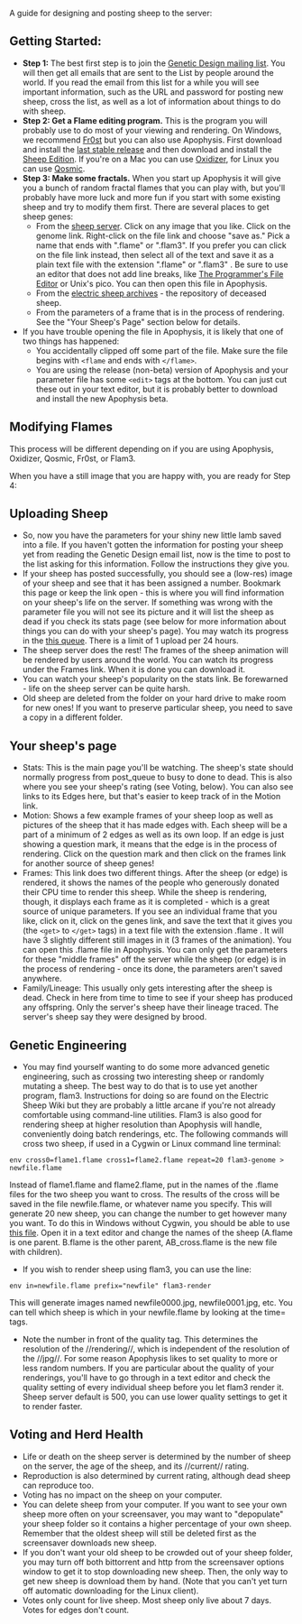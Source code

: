 A guide for designing and posting sheep to the server:

## Getting Started: ##
  * **Step 1:** The best first step is to join the [Genetic Design mailing list](http://lists.electricsheep.org/cgi-bin/mailman/listinfo/genetic-design). You will then get all emails that are sent to the List by people around the world. If you read the email from this list for a while you will see important information, such as the URL and password for posting new sheep, cross the list, as well as a lot of information about things to do with sheep.
  * **Step 2: Get a Flame editing program.** This is the program you will probably use to do most of your viewing and rendering. On Windows, we recommend [Fr0st](http://fr0st.wordpress.com/) but you can also use Apophysis. First download and install the [last stable release](http://www.apophysis.org/downloads.html)  and then download and install the [Sheep Edition](http://electricsheep.org/Apophysis207SE.exe). If you're on a Mac you can use [Oxidizer](http://oxidizer.sourceforge.net/Site/Oxidizer.html), for Linux you can use [Qosmic](http://code.google.com/p/qosmic/).
  * **Step 3: Make some fractals.** When you start up Apophysis it will give you a bunch of random fractal flames that you can play with, but you'll probably have more luck and more fun if you start with some existing sheep and try to modify them first. There are several places to get sheep genes:
    * From the [sheep server](http://v2d7c.sheepserver.net/cgi/status.cgi). Click on any image that you like. Click on the genome link. Right-click on the file link and choose "save as." Pick a name that ends with ".flame" or ".flam3". If you prefer you can click on the file link instead, then select all of the text and save it as a plain text file with the extension ".flame" or ".flam3" . Be sure to use an editor that does not add line breaks, like [The Programmer's File Editor](http://www.lancs.ac.uk/staff/steveb/cpaap/pfe/) or Unix's pico. You can then open this file in Apophysis.
    * From the [electric sheep archives](http://www.electricsheep.org/archive/) - the repository of deceased sheep.
    * From the parameters of a frame that is in the process of rendering. See the "Your Sheep's Page" section below for details.
  * If you have trouble opening the file in Apophysis, it is likely that one of two things has happened:
    * You accidentally clipped off some part of the file. Make sure the file begins with `<flame` and ends with `</flame>`.
    * You are using the release (non-beta) version of Apophysis and your parameter file has some `<edit>` tags at the bottom. You can just cut these out in your text editor, but it is probably better to download and install the new Apophysis beta.

## Modifying Flames ##
This process will be different depending on if you are using Apophysis, Oxidizer, Qosmic, Fr0st, or Flam3.

When you have a still image that you are happy with, you are ready for Step 4:

## Uploading Sheep ##
  * So, now you have the parameters for your shiny new little lamb saved into a file. If you haven't gotten the information for posting your sheep yet from reading the Genetic Design email list, now is the time to post to the list asking for this information. Follow the instructions they give you.
  * If your sheep has posted successfully, you should see a (low-res) image of your sheep and see that it has been assigned a number. Bookmark this page or keep the link open - this is where you will find information on your sheep's life on the server. If something was wrong with the parameter file you will not see its picture and it will list the sheep as dead if you check its stats page (see below for more information about things you can do with your sheep's page). You may watch its progress in the [this queue](http://v2d7c.sheepserver.net/cgi/status.cgi?&detail=queue). There is a limit of 1 upload per 24 hours.
  * The sheep server does the rest! The frames of the sheep animation will be rendered by users around the world. You can watch its progress under the Frames link. When it is done you can download it.
  * You can watch your sheep's popularity on the stats link. Be forewarned - life on the sheep server can be quite harsh.
  * Old sheep are deleted from the folder on your hard drive to make room for new ones! If you want to preserve particular sheep, you need to save a copy in a different folder.

## Your sheep's page ##
  * Stats: This is the main page you'll be watching. The sheep's state should normally progress from post\_queue to busy to done to dead. This is also where you see your sheep's rating (see Voting, below). You can also see links to its Edges here, but that's easier to keep track of in the Motion link.
  * Motion: Shows a few example frames of your sheep loop as well as pictures of the sheep that it has made edges with. Each sheep will be a part of a minimum of 2 edges as well as its own loop. If an edge is just showing a question mark, it means that the edge is in the process of rendering. Click on the question mark and then click on the frames link for another source of sheep genes!
  * Frames: This link does two different things. After the sheep (or edge) is rendered, it shows the names of the people who generously donated their CPU time to render this sheep. While the sheep is rendering, though, it displays each frame as it is completed - which is a great source of unique parameters. If you see an individual frame that you like, click on it, click on the genes link, and save the text that it gives you (the `<get>` to `</get>` tags) in a text file with the extension .flame . It will have 3 slightly different still images in it (3 frames of the animation). You can open this .flame file in Apophysis. You can only get the parameters for these "middle frames" off the server while the sheep (or edge) is in the process of rendering - once its done, the parameters aren't saved anywhere.
  * Family/Lineage: This usually only gets interesting after the sheep is dead. Check in here from time to time to see if your sheep has produced any offspring. Only the server's sheep have their lineage traced. The server's sheep say they were designed by brood.

## Genetic Engineering ##
  * You may find yourself wanting to do some more advanced genetic engineering, such as crossing two interesting sheep or randomly mutating a sheep. The best way to do that is to use yet another program, flam3. Instructions for doing so are found on the Electric Sheep Wiki but they are probably a little arcane if you're not already comfortable using command-line utilities. Flam3 is also good for rendering sheep at higher resolution than Apophysis will handle, conveniently doing batch renderings, etc. The following commands will cross two sheep, if used in a Cygwin or Linux command line terminal:
```
env cross0=flame1.flame cross1=flame2.flame repeat=20 flam3-genome > newfile.flame
```
Instead of flame1.flame and flame2.flame, put in the names of the .flame files for the two sheep you want to cross. The results of the cross will be saved in the file newfile.flame, or whatever name you specify. This will generate 20 new sheep, you can change the number to get however many you want. To do this in Windows without Cygwin, you should be able to use [this file](http://www.tiedyedfreaks.org/ace/doscross.bat). Open it in a text editor and change the names of the sheep (A.flame is one parent. B.flame is the other parent, AB\_cross.flame is the new file with children).
  * If you wish to render sheep using flam3, you can use the line:
```
env in=newfile.flame prefix="newfile" flam3-render
```
This will generate images named newfile0000.jpg, newfile0001.jpg, etc. You can tell which sheep is which in your newfile.flame by looking at the time= tags.
  * Note the number in front of the quality tag. This determines the resolution of the //rendering//, which is independent of the resolution of the //jpg//. For some reason Apophysis likes to set quality to more or less random numbers. If you are particular about the quality of your renderings, you'll have to go through in a text editor and check the quality setting of every individual sheep before you let flam3 render it. Sheep server default is 500, you can use lower quality settings to get it to render faster.

## Voting and Herd Health ##
  * Life or death on the sheep server is determined by the number of sheep on the server, the age of the sheep, and its //current// rating.
  * Reproduction is also determined by current rating, although dead sheep can reproduce too.
  * Voting has no impact on the sheep on your computer.
  * You can delete sheep from your computer. If you want to see your own sheep more often on your screensaver, you may want to "depopulate" your sheep folder so it contains a higher percentage of your own sheep. Remember that the oldest sheep will still be deleted first as the screensaver downloads new sheep.
  * If you don't want your old sheep to be crowded out of your sheep folder, you may turn off both bittorrent and http from the screensaver options window to get it to stop downloading new sheep. Then, the only way to get new sheep is download them by hand. (Note that you can't yet turn off automatic downloading for the Linux client).
  * Votes only count for live sheep. Most sheep only live about 7 days. Votes for edges don't count.
